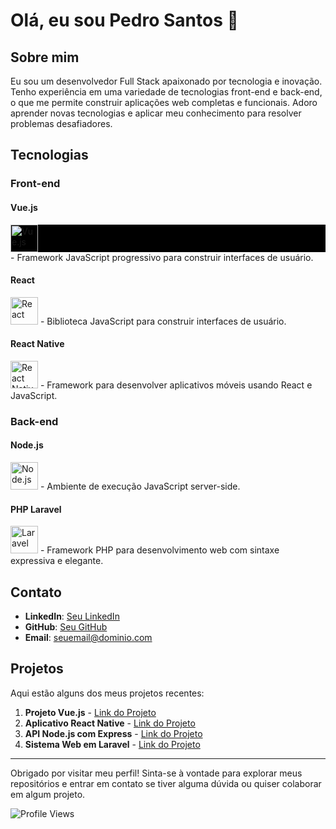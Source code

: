 <!-- ## Hi there 👋 -->

# Olá, eu sou Pedro Santos 👋

## Sobre mim

Eu sou um desenvolvedor Full Stack apaixonado por tecnologia e inovação. Tenho experiência em uma variedade de tecnologias front-end e back-end, o que me permite construir aplicações web completas e funcionais. Adoro aprender novas tecnologias e aplicar meu conhecimento para resolver problemas desafiadores.

## Tecnologias

### Front-end

#### Vue.js
<div style="background-color: #000">
  <img src="https://upload.wikimedia.org/wikipedia/commons/9/95/Vue.js_Logo_2.svg" alt="Vue.js" width="44" height="44">  
</div>
- Framework JavaScript progressivo para construir interfaces de usuário.

#### React
<img src="https://upload.wikimedia.org/wikipedia/commons/a/a7/React-icon.svg" alt="React" width="44" height="44">
- Biblioteca JavaScript para construir interfaces de usuário.

#### React Native
<img src="https://reactnative.dev/img/header_logo.svg" alt="React Native" width="44" height="44">
- Framework para desenvolver aplicativos móveis usando React e JavaScript.

### Back-end

#### Node.js
<img src="https://upload.wikimedia.org/wikipedia/commons/d/d9/Node.js_logo.svg" alt="Node.js" width="44" height="44">
- Ambiente de execução JavaScript server-side.

#### PHP Laravel
<img src="https://upload.wikimedia.org/wikipedia/commons/9/9a/Laravel.svg" alt="Laravel" width="44" height="44">
- Framework PHP para desenvolvimento web com sintaxe expressiva e elegante.

## Contato

- **LinkedIn**: [Seu LinkedIn](https://www.linkedin.com/in/seu-perfil)
- **GitHub**: [Seu GitHub](https://github.com/seu-usuario)
- **Email**: seuemail@dominio.com

## Projetos

Aqui estão alguns dos meus projetos recentes:

1. **Projeto Vue.js** - [Link do Projeto](https://github.com/seu-usuario/projeto-vue)
2. **Aplicativo React Native** - [Link do Projeto](https://github.com/seu-usuario/app-react-native)
3. **API Node.js com Express** - [Link do Projeto](https://github.com/seu-usuario/api-node)
4. **Sistema Web em Laravel** - [Link do Projeto](https://github.com/seu-usuario/sistema-laravel)

---

Obrigado por visitar meu perfil! Sinta-se à vontade para explorar meus repositórios e entrar em contato se tiver alguma dúvida ou quiser colaborar em algum projeto.

![Profile Views](https://komarev.com/ghpvc/?username=seu-usuario&color=blue)


